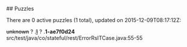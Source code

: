 <md xmlns="http://www.w3.org/1999/xhtml" etag="3-puzzles-xsd/init.xsl">## Puzzles

There are 0 active puzzles (1 total), updated on 2015-12-09T08:17:12Z:

<del>unknown</del> ?
.[<del>1</del>](https://github.com/sttc/stateful/issues/1) ?
.**1-ae7f0d24** src/test/java/co/stateful/rest/ErrorRsITCase.java:55-55

</md>